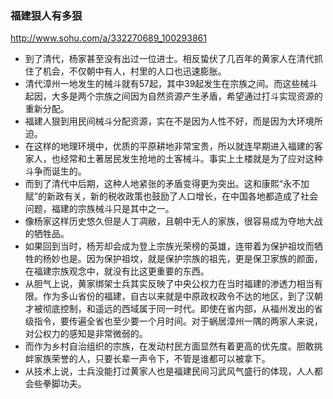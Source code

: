 ### 福建狠人有多狠
http://www.sohu.com/a/332270689_100293861
- 到了清代，杨家甚至没有出过一位进士。相反蛰伏了几百年的黄家人在清代抓住了机会，不仅朝中有人，村里的人口也迅速膨胀。
- 清代漳州一地发生的械斗就有57起，其中39起发生在宗族之间。而这些械斗起因，大多是两个宗族之间因为自然资源产生矛盾，希望通过打斗实现资源的重新分配。
- 福建人狠到用民间械斗分配资源，实在不是因为人性不好，而是因为大环境所迫。
- 在这样的地理环境中，优质的平原耕地非常宝贵，所以就连早期进入福建的客家人，也经常和土著居民发生抢地的土客械斗。事实上土楼就是为了应对这种斗争而诞生的。
- 而到了清代中后期，这种人地紧张的矛盾变得更为突出。这和康熙“永不加赋”的新政有关，新的税收政策也鼓励了人口增长，在中国各地都造成了社会问题，福建的宗族械斗只是其中之一。
- 像杨家这样历史悠久但是人丁凋敝，且朝中无人的家族，很容易成为夺地大战的牺牲品。
- 如果回到当时，杨芳却会成为登上宗族光荣榜的英雄，连带着为保护祖坟而牺牲的杨妙也是。因为保护祖坟，就是保护宗族的祖先，更是保卫家族的颜面，在福建宗族观念中，就没有比这更重要的东西。
- 从胆气上说，黄家绑架士兵其实反映了中央公权力在当时福建的渗透力相当有限。作为多山省份的福建，自古以来就是中原政权政令不达的地区，到了汉朝才被彻底控制，和遥远的西域属于同一时代。即使在省内部，从福州发出的省级指令，要传遍全省也至少要一个月时间。对于蜗居漳州一隅的两家人来说，对公权力的感知是非常微弱的。
- 而作为乡村自治组织的宗族，在发动村民方面显然有着更高的优先度。胆敢挑衅家族荣誉的人，只要长辈一声令下，不管是谁都可以被拿下。
- 从技术上说，士兵没能打过黄家人也是福建民间习武风气盛行的体现，人人都会些拳脚功夫。